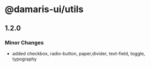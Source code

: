# @damaris-ui/utils

## 1.2.0

### Minor Changes

- added checkbox, radio-button, paper,divider, text-field, toggle, typography
